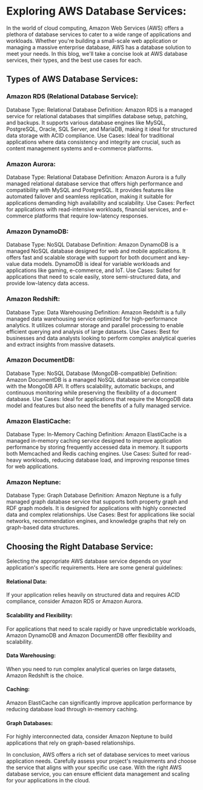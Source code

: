 # Exploring AWS Database Services: 

In the world of cloud computing, Amazon Web Services (AWS) offers a plethora of database services to cater to a wide range of applications and workloads. Whether you're building a small-scale web application or managing a massive enterprise database, AWS has a database solution to meet your needs. In this blog, we'll take a concise look at AWS database services, their types, and the best use cases for each.

## Types of AWS Database Services:

### Amazon RDS (Relational Database Service):
Database Type: Relational Database
Definition: Amazon RDS is a managed service for relational databases that simplifies database setup, patching, and backups. It supports various database engines like MySQL, PostgreSQL, Oracle, SQL Server, and MariaDB, making it ideal for structured data storage with ACID compliance.
Use Cases: Ideal for traditional applications where data consistency and integrity are crucial, such as content management systems and e-commerce platforms.

### Amazon Aurora:

Database Type: Relational Database
Definition: Amazon Aurora is a fully managed relational database service that offers high performance and compatibility with MySQL and PostgreSQL. It provides features like automated failover and seamless replication, making it suitable for applications demanding high availability and scalability.
Use Cases: Perfect for applications with read-intensive workloads, financial services, and e-commerce platforms that require low-latency responses.

### Amazon DynamoDB:

Database Type: NoSQL Database
Definition: Amazon DynamoDB is a managed NoSQL database designed for web and mobile applications. It offers fast and scalable storage with support for both document and key-value data models. DynamoDB is ideal for variable workloads and applications like gaming, e-commerce, and IoT.
Use Cases: Suited for applications that need to scale easily, store semi-structured data, and provide low-latency data access.

### Amazon Redshift:

Database Type: Data Warehousing
Definition: Amazon Redshift is a fully managed data warehousing service optimized for high-performance analytics. It utilizes columnar storage and parallel processing to enable efficient querying and analysis of large datasets.
Use Cases: Best for businesses and data analysts looking to perform complex analytical queries and extract insights from massive datasets.

### Amazon DocumentDB:

Database Type: NoSQL Database (MongoDB-compatible)
Definition: Amazon DocumentDB is a managed NoSQL database service compatible with the MongoDB API. It offers scalability, automatic backups, and continuous monitoring while preserving the flexibility of a document database.
Use Cases: Ideal for applications that require the MongoDB data model and features but also need the benefits of a fully managed service.

### Amazon ElastiCache:

Database Type: In-Memory Caching
Definition: Amazon ElastiCache is a managed in-memory caching service designed to improve application performance by storing frequently accessed data in memory. It supports both Memcached and Redis caching engines.
Use Cases: Suited for read-heavy workloads, reducing database load, and improving response times for web applications.

### Amazon Neptune:

Database Type: Graph Database
Definition: Amazon Neptune is a fully managed graph database service that supports both property graph and RDF graph models. It is designed for applications with highly connected data and complex relationships.
Use Cases: Best for applications like social networks, recommendation engines, and knowledge graphs that rely on graph-based data structures.


## Choosing the Right Database Service:

Selecting the appropriate AWS database service depends on your application's specific requirements. Here are some general guidelines:

#### Relational Data: 
If your application relies heavily on structured data and requires ACID compliance, consider Amazon RDS or Amazon Aurora.

#### Scalability and Flexibility: 
For applications that need to scale rapidly or have unpredictable workloads, Amazon DynamoDB and Amazon DocumentDB offer flexibility and scalability.

#### Data Warehousing: 
When you need to run complex analytical queries on large datasets, Amazon Redshift is the choice.

#### Caching:
Amazon ElastiCache can significantly improve application performance by reducing database load through in-memory caching.

#### Graph Databases:
For highly interconnected data, consider Amazon Neptune to build applications that rely on graph-based relationships.

In conclusion, AWS offers a rich set of database services to meet various application needs. Carefully assess your project's requirements and choose the service that aligns with your specific use case. With the right AWS database service, you can ensure efficient data management and scaling for your applications in the cloud.





